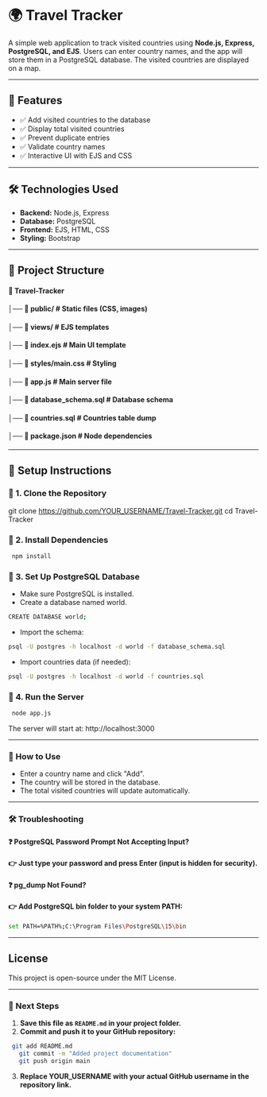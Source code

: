 # 🌍 Travel Tracker  

A simple web application to track visited countries using **Node.js, Express, PostgreSQL, and EJS**. Users can enter country names, and the app will store them in a PostgreSQL database. The visited countries are displayed on a map.


---

## 🚀 Features  

- ✅ Add visited countries to the database  
- ✅ Display total visited countries  
- ✅ Prevent duplicate entries  
- ✅ Validate country names  
- ✅ Interactive UI with EJS and CSS  

---

## 🛠️ Technologies Used  

- **Backend:** Node.js, Express  
- **Database:** PostgreSQL  
- **Frontend:** EJS, HTML, CSS  
- **Styling:** Bootstrap  

---

## 📂 Project Structure  

#### **📁 Travel-Tracker** 
#### **│── 📂 public/ # Static files (CSS, images)**
#### **│── 📂 views/ # EJS templates**
#### **│── 📜 index.ejs # Main UI template** 
#### **│── 📜 styles/main.css # Styling** 
#### **│── 📜 app.js # Main server file** 
#### **│── 📜 database_schema.sql # Database schema** 
#### **│── 📜 countries.sql # Countries table dump**
#### **│── 📜 package.json # Node dependencies**


---

## 📌 Setup Instructions  

### 🔹 1. Clone the Repository  

git clone https://github.com/YOUR_USERNAME/Travel-Tracker.git
cd Travel-Tracker

### 🔹 2. Install Dependencies
```bash
 npm install
```


### 🔹 3. Set Up PostgreSQL Database

- Make sure PostgreSQL is installed.
- Create a database named world.
```bash
CREATE DATABASE world;
```
- Import the schema:
```bash
psql -U postgres -h localhost -d world -f database_schema.sql
```
- Import countries data (if needed):
```bash
psql -U postgres -h localhost -d world -f countries.sql
```
### 🔹 4. Run the Server

```bash
 node app.js
```
The server will start at: http://localhost:3000

---

### 🎯 How to Use
- Enter a country name and click "Add".
- The country will be stored in the database.
- The total visited countries will update automatically.

---

### 🛠️ Troubleshooting
#### ❓ PostgreSQL Password Prompt Not Accepting Input?
#### 👉 Just type your password and press Enter (input is hidden for security).

#### ❓ pg_dump Not Found?
#### 👉 Add PostgreSQL bin folder to your system PATH:
```bash
set PATH=%PATH%;C:\Program Files\PostgreSQL\15\bin
```
---


## License
This project is open-source under the MIT License.

---



### **📌 Next Steps**
1. **Save this file as `README.md` in your project folder.**  
2. **Commit and push it to your GitHub repository:**  
```bash
 git add README.md
   git commit -m "Added project documentation"
   git push origin main
```
3. **Replace YOUR_USERNAME with your actual GitHub username in the repository link.**
   




